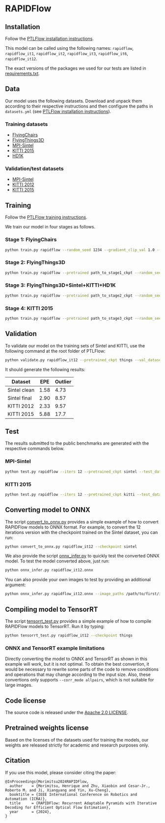 # RAPIDFlow

## Installation

Follow the [PTLFlow installation instructions](https://ptlflow.readthedocs.io/en/latest/starting/installation.html).

This model can be called using the following names: `rapidflow`, `rapidflow_it1`, `rapidflow_it2`, `rapidflow_it3`, `rapidflow_it6`, `rapidflow_it12`.

The exact versions of the packages we used for our tests are listed in [requirements.txt](requirements.txt).

## Data

Our model uses the following datasets. Download and unpack them according to their respective instructions and then configure the paths in `datasets.yml` (see [PTLFlow installation instructions](https://ptlflow.readthedocs.io/en/latest/starting/installation.html)).

### Training datasets

- [FlyingChairs](https://lmb.informatik.uni-freiburg.de/resources/datasets/FlyingChairs.en.html)
- [FlyingThings3D](https://lmb.informatik.uni-freiburg.de/resources/datasets/SceneFlowDatasets.en.html)
- [MPI-Sintel](http://sintel.is.tue.mpg.de)
- [KITTI 2015](https://www.cvlibs.net/datasets/kitti/eval_scene_flow.php?benchmark=flow)
- [HD1K](http://hci-benchmark.iwr.uni-heidelberg.de/)

### Validation/test datasets

- [MPI-Sintel](http://sintel.is.tue.mpg.de)
- [KITTI 2012](https://www.cvlibs.net/datasets/kitti/eval_stereo_flow.php?benchmark=flow)
- [KITTI 2015](https://www.cvlibs.net/datasets/kitti/eval_scene_flow.php?benchmark=flow)

## Training

Follow the [PTLFlow training instructions](https://ptlflow.readthedocs.io/en/latest/starting/training.html).

We train our model in four stages as follows.

### Stage 1: FlyingChairs

```bash
python train.py rapidflow --random_seed 1234 --gradient_clip_val 1.0 --lr 2.5e-4 --wdecay 1e-4 --gamma 0.8 --train_dataset chairs --train_batch_size 8 --max_epochs 35 --pyramid_ranges 32 8 --iters 12 --corr_mode allpairs
```

### Stage 2: FlyingThings3D

```bash
python train.py rapidflow --pretrained path_to_stage1_ckpt --random_seed 1234 --gradient_clip_val 1.0 --lr 1.25e-4 --wdecay 1e-4 --gamma 0.8 --train_dataset things --train_batch_size 4 --max_epochs 10 --pyramid_ranges 32 8 --iters 12 --corr_mode allpairs
```

### Stage 3: FlyingThings3D+Sintel+KITTI+HD1K
```bash
python train.py rapidflow --pretrained path_to_stage2_ckpt --random_seed 1234 --gradient_clip_val 1.0 --lr 1.25e-4 --wdecay 1e-5 --gamma 0.85 --train_dataset 200*sintel+400*kitti-2015+10*hd1k+things-train-sinteltransform --train_batch_size 6 --max_epochs 4 --pyramid_ranges 32 8 --iters 12 --corr_mode allpairs
```

### Stage 4: KITTI 2015
```bash
python train.py rapidflow --pretrained path_to_stage3_ckpt --random_seed 1234 --gradient_clip_val 1.0 --lr 1.25e-4 --wdecay 1e-5 --gamma 0.85 --train_dataset kitti-2015 --train_batch_size 6 --max_epochs 150 --pyramid_ranges 32 8 --iters 12 --corr_mode allpairs
```

## Validation

To validate our model on the training sets of Sintel and KITTI, use the following command at the root folder of PTLFlow:

```bash
python validate.py rapidflow_it12 --pretrained_ckpt things --val_dataset sintel-clean+sintel-final+kitti-2012+kitti-2015 --fp16
```

It should generate the following results:

| Dataset      | EPE  | Outlier |
|--------------|------|---------|
| Sintel clean | 1.58 | 4.73    |
| Sintel final | 2.90 | 8.57    |
| KITTI 2012   | 2.33 | 9.57    |
| KITTI 2015   | 5.88 | 17.7    |

## Test

The results submitted to the public benchmarks are generated with the respective commands below.

### MPI-Sintel

```bash
python test.py rapidflow --iters 12 --pretrained_ckpt sintel --test_dataset sintel --warm_start
```

### KITTI 2015

```bash
python test.py rapidflow --iters 12 --pretrained_ckpt kitti --test_dataset kitti-2015 --input_pad_one_side
```

## Converting model to ONNX

The script [convert_to_onnx.py](convert_to_onnx.py) provides a simple example of how to convert RAPIDFlow models to ONNX format.
For example, to convert the 12 iterations version with the checkpoint trained on the Sintel dataset, you can run:
```bash
python convert_to_onnx.py rapidflow_it12 --checkpoint sintel
```

We also provide the script [onnx_infer.py](onnx_infer.py) to quickly test the converted ONNX model.
To test the model converted above, just run:
```bash
python onnx_infer.py rapidflow_it12.onnx
```

You can also provide your own images to test by providing an additional argument:
```bash
python onnx_infer.py rapidflow_it12.onnx --image_paths /path/to/first/image /path/to/second/image
```

## Compiling model to TensorRT

The script [tensorrt_test.py](tensorrt_test.py) provides a simple example of how to compile RAPIDFlow models to TensorRT.
Run it by typing:
```bash
python tensorrt_test.py rapidflow_it12 --checkpoint things
```

### ONNX and TensorRT example limitations

Directly converting the model to ONNX and TensorRT as shown in this example will work, but it is not optimal.
To obtain the best convertion, it would be necessary to rewrite some parts of the code to remove conditions and operations that may change according to the input size.
Also, these convertions only supports `--corr_mode allpairs`, which is not suitable for large images.

## Code license

The source code is released under the [Apache 2.0 LICENSE](LICENSE).

## Pretrained weights license

Based on the licenses of the datasets used for training the models, our weights are released strictly for academic and research purposes only.

## Citation

If you use this model, please consider citing the paper:

```
@InProceedings{Morimitsu2024RAPIDFlow,
  author    = {Morimitsu, Henrique and Zhu, Xiaobin and Cesar-Jr., Roberto M. and Ji, Xiangyang and Yin, Xu-Cheng},
  booktitle = {IEEE International Conference on Robotics and Automation (ICRA)},
  title     = {RAPIDFlow: Recurrent Adaptable Pyramids with Iterative Decoding for Efficient Optical Flow Estimation},
  year      = {2024},
}
```